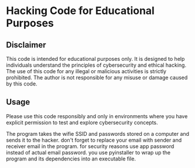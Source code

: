 # Hacking Code for Educational Purposes

## Disclaimer
This code is intended for educational purposes only. It is designed to help individuals understand the principles of cybersecurity and ethical hacking. The use of this code for any illegal or malicious activities is strictly prohibited. The author is not responsible for any misuse or damage caused by this code.

## Usage
Please use this code responsibly and only in environments where you have explicit permission to test and explore cybersecurity concepts.

The program takes the wifie SSID and passwords stored on a computer and sends it to the hacker. don't forget to replace your email with sender and receiver email in the program. for security reasons use app password instead of actual email password. 
you use pyinstaller to wrap up the program and its dependencies into an executable file. 